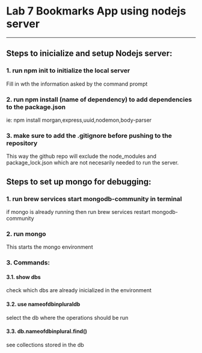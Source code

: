# Lab 7 Bookmarks App using nodejs server
____

## Steps to inicialize and setup Nodejs server:

### 1. run npm init to initialize the local server
Fill in wth the information asked by the command prompt

### 2. run npm install (name of dependency) to add dependencies to the package.json
ie: npm install morgan,express,uuid,nodemon,body-parser

### 3. make sure to add the .gitignore before pushing to the repository
This way the github repo will exclude the node_modules and package_lock.json  which are not necesarily needed to run the server.


## Steps to set up mongo for debugging:

### 1. run brew services start mongodb-community in terminal
if mongo is already running then run brew services restart mongodb-community

### 2. run mongo
This starts the mongo environment

### 3. Commands:
#### 3.1. show dbs
check which dbs are already inicialized in the environment
#### 3.2. use nameofdbinpluraldb
select the db where the operations should be run
#### 3.3. db.nameofdbinplural.find()
see collections stored in the db

